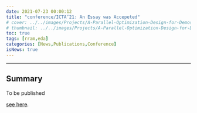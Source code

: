 ```yaml
---
date: 2021-07-23 00:00:12
title: "conference/ICTA’21: An Essay was Accepeted"
# cover: ../../images/Projects/A-Parallel-Optimization-Design-for-Demosaicing&RISC-V-CPU-on-FPGA/half-flow.svg
# thumbnail: ../../images/Projects/A-Parallel-Optimization-Design-for-Demosaicing&RISC-V-CPU-on-FPGA/dema.svg
toc: true
tags: [rram,eda]
categories: [News,Publications,Conference]
isNews: true
---
```

***
## Summary

To be published

[see here](../../Publications/Conference-ICTA'21).
